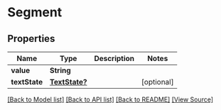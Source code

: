 # Segment


## Properties
Name | Type | Description | Notes
------------ | ------------- | ------------- | -------------
**value** | **String** |  | 
**textState** | [**TextState?**](TextState.md) |  | [optional]

[[Back to Model list]](../README.md#documentation-for-models) [[Back to API list]](../README.md#documentation-for-api-endpoints) [[Back to README]](../README.md) [[View Source]](../src/models/Segment.ts)

